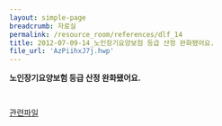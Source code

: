 ```yaml
--- 
layout: simple-page 
breadcrumb: 자료실 
permalink: /resource_room/references/dlf_14
title: 2012-07-09-14_노인장기요양보험 등급 산정 완화됐어요.
file_url: 'AzPiihxJ7j.hwp'
--- 
```



**노인장기요양보험 등급 산정 완화됐어요.**

                 
        


[관련파일](/resource_room/references/files/AzPiihxJ7j.hwp)